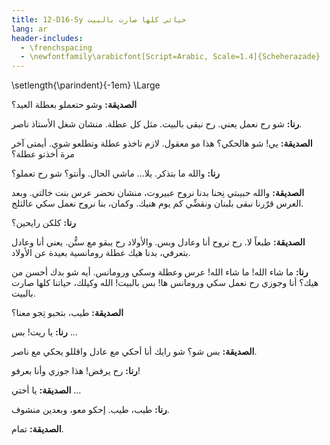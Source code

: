 ```yaml
---
title: 12-D16-Sy حياتي كلها صارت بالبيت
lang: ar
header-includes:
  - \frenchspacing
  - \newfontfamily\arabicfont[Script=Arabic, Scale=1.4]{Scheherazade}
---
```


\setlength{\parindent}{-1em}
\Large

**الصديقة:** وشو حتعملو بعطلة العيد؟

**رنا:** شو رح نعمل يعني. رح نبقى بالبيت. مثل كل عطلة. منشان شغل الأستاذ ناصر.

**الصديقة:** يي! شو هالحكي؟ هذا مو معقول. لازم تاخذو عطلة وتطلعو شوي. أيمتى آخر مرة أخذتو عطلة؟

**رنا:** والله ما بتذكر. يلا... ماشي الحال. وأنتو؟ شو رح تعملو؟

**الصديقة:** والله حبيبتي نِحنا بدنا نروح عبيروت، منشان نحضر عرس بنت خالتي. وبعد العرس قرّرنا نبقى بلبنان ونقضِّي كم يوم هنيك. وكمان، بنا نروح نعمل سكي عالثلج.

**رنا:** كلكن رايحين؟

**الصديقة:** طبعاً لا. رح نروح أنا وعادل وبس. والأولاد رح يبقو مع ستُّن. يعني أنا وعادل بتعرفي، بدنا هيك عطلة رومانسية بعيدة عن الأولاد.

**رنا:** ما شاء الله! ما شاء الله! عرس وعطلة وسكي ورومانس. أيه شو بدك أحسن من هيك؟ أنا وجوزي رح نعمل سكي ورومانس ها! بس بالبيت! الله وكيلك، حياتنا كلها صارت بالبيت.

**الصديقة:** طيب، بتحبو تِجو معنا؟

**رنا:** يا ريت! بس ...

**الصديقة:** بس شو؟ شو رايك أنا أحكي مع عادل واقللو يحكي مع ناصر.

**رنا:** رح يرفض! هذا جوزي وأنا بعرفو!

**الصديقة:** يا أختي ...

**رنا:** طيب، طيب. إحكو معو، وبعدين منشوف.

**الصديقة:** تمام.
